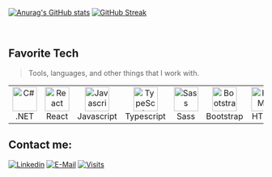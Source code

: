 [![Anurag's GitHub stats](https://github-readme-stats.vercel.app/api?username=Kurczak1233&theme=tokyonight)](https://github.com/anuraghazra/github-readme-stats)
[![GitHub Streak](https://github-readme-streak-stats.herokuapp.com/?user=Kurczak1233&theme=dark)](https://git.io/streak-stats)

<br>


<h2 align="left">Favorite Tech</h2>

> Tools, languages, and other things that I work with.

<table>
  <tr>
    <td align="center" width="96">
      <a href="#macropower-tech">
        <img src="https://upload.wikimedia.org/wikipedia/commons/thumb/e/ee/.NET_Core_Logo.svg/512px-.NET_Core_Logo.svg.png" width="48" height="48" alt="C#" />
      </a>
      <br>.NET
    </td>
    <td align="center" width="96">
      <a href="#macropower-tech">
        <img src="https://www.vectorlogo.zone/logos/reactjs/reactjs-icon.svg" width="48" height="48" alt="React" />
      </a>
      <br>React
    </td>
    <td align="center" width="96">
      <a href="#macropower-tech">
        <img src="https://seeklogo.com/images/J/javascript-js-logo-2949701702-seeklogo.com.png" width="48" height="48" alt="Javascript" />
      </a>
      <br>Javascript
    </td>
    <td align="center" width="96">
      <a href="#macropower-tech">
        <img src="https://upload.wikimedia.org/wikipedia/commons/thumb/4/4c/Typescript_logo_2020.svg/512px-Typescript_logo_2020.svg.png" width="48" height="48" alt="TypeScript" />
      </a>
      <br>Typescript
    </td>
    <td align="center" width="96">
      <a href="#macropower-tech">
        <img src="https://cdn.worldvectorlogo.com/logos/sass-1.svg" width="48" height="48" alt="Sass" />
      </a>
      <br>Sass
    </td>
    <td align="center" width="96">
      <a href="#macropower-tech">
        <img src="https://upload.wikimedia.org/wikipedia/commons/thumb/b/b2/Bootstrap_logo.svg/512px-Bootstrap_logo.svg.png" width="48" height="48" alt="Bootstrap" />
      </a>
      <br>Bootstrap
    </td>
    <td align="center" width="96">
      <a href="#macropower-tech" >
        <img src="https://upload.wikimedia.org/wikipedia/commons/thumb/6/61/HTML5_logo_and_wordmark.svg/512px-HTML5_logo_and_wordmark.svg.png" width="48" height="48" alt="HTML" />
      </a>
      <br>HTML
    </td>
    <td align="center" width="96">
      <a href="#macropower-tech">
        <img src="https://upload.wikimedia.org/wikipedia/commons/thumb/d/d5/CSS3_logo_and_wordmark.svg/363px-CSS3_logo_and_wordmark.svg.png" width="48" height="48" alt="CSS" />
      </a>
      <br>CSS
    </td>
    <td align="center" width="96"> 
      <a href="#macropower-tech" >
        <img src="https://www.freeiconspng.com/uploads/sql-database-icon-png-18.png" width="48" height="48" alt="MSSQL" />
      </a>
      <br>MSSQL
    </td> 
        </td> 
        <td align="center" width="96"> 
      <a href="#macropower-tech" >
        <img src="https://seeklogo.com/images/N/next-js-logo-8FCFF51DD2-seeklogo.com.png" width="48" height="48" alt="Next.js" />
      </a>
      <br>Next.js
    </td> 
  </tr>
</table>

<h2 align="left">Contact me:</h2>

[![Linkedin](https://img.shields.io/badge/linked-in-369?style=flat-square&logo=linkedin&logoColor=white&color=blue)](https://www.linkedin.com/in/micha%C5%82-kupczak/)
[![E-Mail](https://img.shields.io/badge/email-reveal-2a8?style=flat-square&logo=gmail&logoColor=white)](https://www.linkedin.com/in/micha%C5%82-kupczak/)
[![Visits](https://komarev.com/ghpvc/?username=Kurczak1233&logo=GitHub&label=github%20visits&color=336699&logoColor=white&style=flat-square)](https://github.com/Kurczak1233)

<!--
**Kurczak1233/Kurczak1233** is a ✨ _special_ ✨ repository because its `README.md` (this file) appears on your GitHub profile.

Here are some ideas to get you started:

- 🔭 I’m currently working on ...
- 🌱 I’m currently learning ...
- 👯 I’m looking to collaborate on ...
- 🤔 I’m looking for help with ...
- 💬 Ask me about ...
- 📫 How to reach me: ...
- 😄 Pronouns: ...
- ⚡ Fun fact: ...
-->
